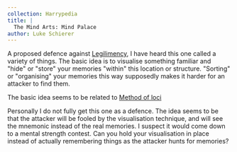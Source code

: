 ```yaml
---
collection: Harrypedia
title: |
  The Mind Arts: Mind Palace
author: Luke Schierer
---
```


A proposed defence against [Legilimency][], I have heard this one called a variety
of things. The basic idea is to visualise something familiar and "hide" or
"store" your memories "within" this location or structure. "Sorting" or
"organising" your memories this way supposedly makes it harder for an attacker
to find them.

The basic idea seems to be related to [Method of loci](https://en.wikipedia.org/wiki/Method_of_loci)

Personally I do not fully get this one as a defence. The idea seems to be that
the attacker will be fooled by the visualisation technique, and will see the
mnemonic instead of the real memories. I suspect it would come down to a mental
strength contest. Can you hold your visualisation in place instead of actually
remembering things as the attacker hunts for memories?

[Occlumency]: /Harrypedia/magic/the_mind_arts/occlumency/
[Legilimency]: /Harrypedia/magic/the_mind_arts/legilimency/
